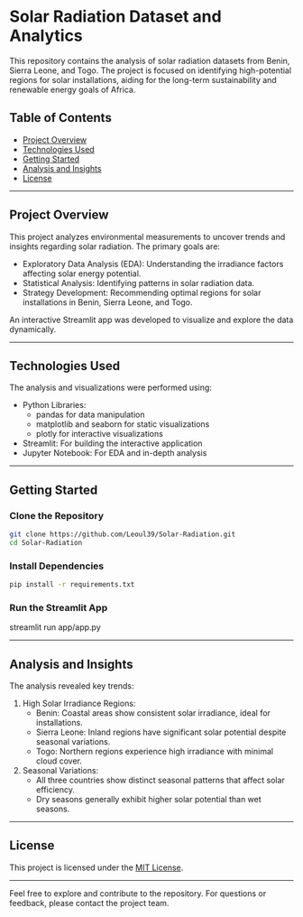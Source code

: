 # Solar Radiation Dataset and Analytics

This repository contains the analysis of solar radiation datasets from Benin, Sierra Leone, and Togo. The project is focused on identifying high-potential regions for solar installations, aiding for the long-term sustainability and renewable energy goals of Africa.

## Table of Contents
- [Project Overview](#project-overview)
- [Technologies Used](#technologies-used)
- [Getting Started](#getting-started)
- [Analysis and Insights](#analysis-and-insights)
- [License](#license)

---

## Project Overview

This project analyzes environmental measurements to uncover trends and insights regarding solar radiation. The primary goals are:
- Exploratory Data Analysis (EDA): Understanding the irradiance factors affecting solar energy potential.
- Statistical Analysis: Identifying patterns in solar radiation data.
- Strategy Development: Recommending optimal regions for solar installations in Benin, Sierra Leone, and Togo.

An interactive Streamlit app was developed to visualize and explore the data dynamically.

---

## Technologies Used

The analysis and visualizations were performed using:
- Python Libraries:
  - pandas for data manipulation
  - matplotlib and seaborn for static visualizations
  - plotly for interactive visualizations
- Streamlit: For building the interactive application
- Jupyter Notebook: For EDA and in-depth analysis

---

## Getting Started

### Clone the Repository
```bash
git clone https://github.com/Leoul39/Solar-Radiation.git
cd Solar-Radiation
```
### Install Dependencies
```bash
pip install -r requirements.txt
```

### Run the Streamlit App
streamlit run app/app.py

---

## Analysis and Insights

The analysis revealed key trends:
1. High Solar Irradiance Regions:
   - Benin: Coastal areas show consistent solar irradiance, ideal for installations.
   - Sierra Leone: Inland regions have significant solar potential despite seasonal variations.
   - Togo: Northern regions experience high irradiance with minimal cloud cover.
2. Seasonal Variations:
   - All three countries show distinct seasonal patterns that affect solar efficiency.
   - Dry seasons generally exhibit higher solar potential than wet seasons.

---

## License
This project is licensed under the [MIT License](LICENSE).

---

Feel free to explore and contribute to the repository. For questions or feedback, please contact the project team.